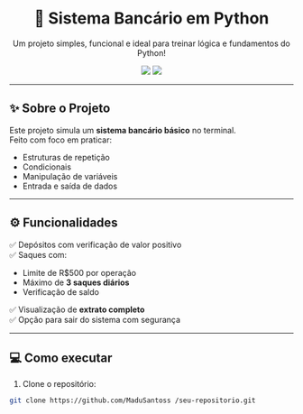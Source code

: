 <h1 align="center">💸 Sistema Bancário em Python</h1>
<p align="center">
  Um projeto simples, funcional e ideal para treinar lógica e fundamentos do Python!  
</p>

<div align="center">
  <img src="https://img.shields.io/badge/Python-3.10+-yellow?logo=python&logoColor=white&style=for-the-badge"/>
  <img src="https://img.shields.io/badge/Projeto-Iniciante-blueviolet?style=for-the-badge"/>
</div>

---

## ✨ Sobre o Projeto

Este projeto simula um **sistema bancário básico** no terminal.  
Feito com foco em praticar:
- Estruturas de repetição
- Condicionais
- Manipulação de variáveis
- Entrada e saída de dados

---

## ⚙️ Funcionalidades

✅ Depósitos com verificação de valor positivo  
✅ Saques com:
- Limite de R$500 por operação
- Máximo de **3 saques diários**
- Verificação de saldo

✅ Visualização de **extrato completo**  
✅ Opção para sair do sistema com segurança

---

## 💻 Como executar

1. Clone o repositório:
```bash
git clone https://github.com/MaduSantoss /seu-repositorio.git
